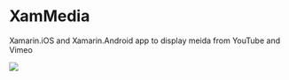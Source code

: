 # XamMedia
Xamarin.iOS and Xamarin.Android app to display meida from YouTube and Vimeo

![](./Demo/iOS_XamMedia.gif)
